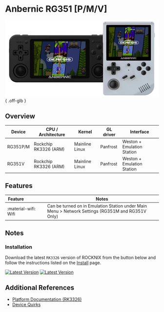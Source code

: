 # Anbernic RG351 [P/M/V]

![](../../_inc/images/devices/anbernic-rg351pm.png){ .off-glb }

## Overview

| Device | CPU / Architecture | Kernel | GL driver | Interface |
| -- | -- | -- | -- | -- |
| RG351P/M | Rockchip RK3326 (ARM) | Mainline Linux | Panfrost | Weston + Emulation Station |
| RG351V | Rockchip RK3326 (ARM) | Mainline Linux | Panfrost | Weston + Emulation Station |

## Features

| Feature&nbsp;&nbsp;&nbsp;&nbsp;&nbsp;&nbsp;&nbsp;&nbsp;&nbsp;&nbsp;&nbsp;&nbsp;&nbsp;&nbsp;&nbsp;&nbsp; | Notes |
| -- | -- |
| :material-wifi: Wifi | Can be turned on in Emulation Station under Main Menu > Network Settings (RG351M and RG351V Only)|

## Notes

### Installation

Download the latest `RK3326` version of ROCKNIX from the button below and follow the instructions listed on the [Install](../../../play/install/) page.

[![Latest Version](https://img.shields.io/github/release/JustEnoughLinuxOS/distribution.svg?labelColor=111111&color=FF5555&label=Latest&style=flat#only-light)](https://github.com/ROCKNIX/distribution/releases/latest)
[![Latest Version](https://img.shields.io/github/release/JustEnoughLinuxOS/distribution.svg?labelColor=dddddd&color=FF5555&label=Latest&style=flat#only-dark)](https://github.com/ROCKNIX/distribution/releases/latest)

## Additional References

- [Platform Documentation (RK3326)](https://github.com/ROCKNIX/distribution/blob/main/documentation/PER_DEVICE_DOCUMENTATION/RK3326)
- [Device Quirks](https://github.com/ROCKNIX/distribution/tree/main/packages/hardware/quirks/devices/Anbernic%20RG351M)
